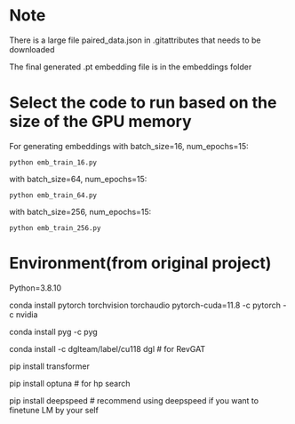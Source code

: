 # Note

There is a large file paired_data.json in .gitattributes that needs to be downloaded

The final generated .pt embedding file is in the embeddings folder


# Select the code to run based on the size of the GPU memory

For generating embeddings with batch_size=16, num_epochs=15:

    python emb_train_16.py

with batch_size=64, num_epochs=15:

    python emb_train_64.py

with batch_size=256, num_epochs=15:

    python emb_train_256.py


# Environment(from original project)

Python=3.8.10 

conda install pytorch torchvision torchaudio pytorch-cuda=11.8 -c pytorch -c nvidia

conda install pyg -c pyg

conda install -c dglteam/label/cu118 dgl # for RevGAT

pip install transformer

pip install optuna # for hp search

pip install deepspeed # recommend using deepspeed if you want to finetune LM by your self

